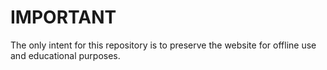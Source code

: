 # IMPORTANT

The only intent for this repository is to preserve the website for offline use and educational purposes.
